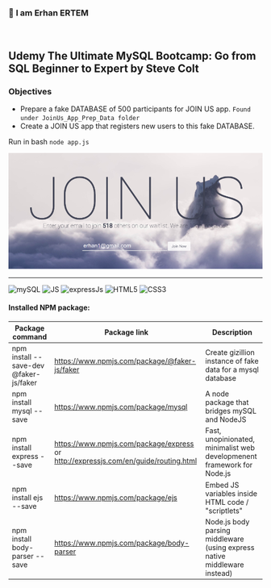 ### 👋 **I am Erhan ERTEM**

&emsp;

## Udemy The Ultimate MySQL Bootcamp: Go from SQL Beginner to Expert by Steve Colt

### **Objectives**

- Prepare a fake DATABASE of 500 participants for JOIN US app. `Found under JoinUs_App_Prep_Data folder`
- Create a JOIN US app that registers new users to this fake DATABASE.

Run in bash `node app.js`

![Screenshot](screenshot.png)

---

![mySQL](https://img.shields.io/badge/MySQL-005C84?style=for-the-badge&logo=mysql&logoColor=white) ![JS](https://img.shields.io/badge/JavaScript-323330?style=for-the-badge&logo=javascript&logoColor=F7DF1E) ![expressJs](https://img.shields.io/badge/Express.js-000000?style=for-the-badge&logo=express&logoColor=white) ![HTML5](https://img.shields.io/badge/HTML5-E34F26?style=for-the-badge&logo=html5&logoColor=white) ![CSS3](https://img.shields.io/badge/CSS3-1572B6?style=for-the-badge&logo=css3&logoColor=white)

#### Installed NPM package:

| Package command                        | Package link                                                                        | Description                                                               |
| -------------------------------------- | ----------------------------------------------------------------------------------- | ------------------------------------------------------------------------- |
| npm install --save-dev @faker-js/faker | https://www.npmjs.com/package/@faker-js/faker                                       | Create gizillion instance of fake data for a mysql database               |
| npm install mysql --save               | https://www.npmjs.com/package/mysql                                                 | A node package that bridges mySQL and NodeJS                              |
| npm install express --save             | https://www.npmjs.com/package/express or http://expressjs.com/en/guide/routing.html | Fast, unopinionated, minimalist web developmenent framework for Node.js   |
| npm install ejs --save                 | https://www.npmjs.com/package/ejs                                                   | Embed JS variables inside HTML code / "scriptlets"                        |
| npm install body-parser --save         | https://www.npmjs.com/package/body-parser                                           | Node.js body parsing middleware (using express native middleware instead) |

&emsp;
